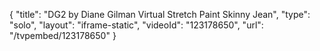 {
    "title": "DG2 by Diane Gilman Virtual Stretch Paint Skinny Jean",
    "type": "solo",
    "layout": "iframe-static",
    "videoId": "123178650",
    "url": "\/tvpembed\/123178650"
}